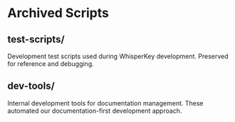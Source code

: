 # Archived Scripts

## test-scripts/
Development test scripts used during WhisperKey development.
Preserved for reference and debugging.

## dev-tools/
Internal development tools for documentation management.
These automated our documentation-first development approach.
